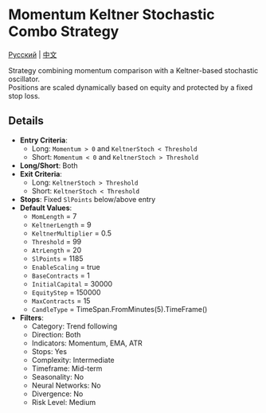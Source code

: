 # Momentum Keltner Stochastic Combo Strategy
[Русский](README_ru.md) | [中文](README_cn.md)

Strategy combining momentum comparison with a Keltner-based stochastic oscillator.  
Positions are scaled dynamically based on equity and protected by a fixed stop loss.

## Details

- **Entry Criteria**:  
  - Long: `Momentum > 0` and `KeltnerStoch < Threshold`  
  - Short: `Momentum < 0` and `KeltnerStoch > Threshold`
- **Long/Short**: Both  
- **Exit Criteria**:  
  - Long: `KeltnerStoch > Threshold`  
  - Short: `KeltnerStoch < Threshold`
- **Stops**: Fixed `SlPoints` below/above entry  
- **Default Values**:  
  - `MomLength` = 7  
  - `KeltnerLength` = 9  
  - `KeltnerMultiplier` = 0.5  
  - `Threshold` = 99  
  - `AtrLength` = 20  
  - `SlPoints` = 1185  
  - `EnableScaling` = true  
  - `BaseContracts` = 1  
  - `InitialCapital` = 30000  
  - `EquityStep` = 150000  
  - `MaxContracts` = 15  
  - `CandleType` = TimeSpan.FromMinutes(5).TimeFrame()
- **Filters**:  
  - Category: Trend following  
  - Direction: Both  
  - Indicators: Momentum, EMA, ATR  
  - Stops: Yes  
  - Complexity: Intermediate  
  - Timeframe: Mid-term  
  - Seasonality: No  
  - Neural Networks: No  
  - Divergence: No  
  - Risk Level: Medium

